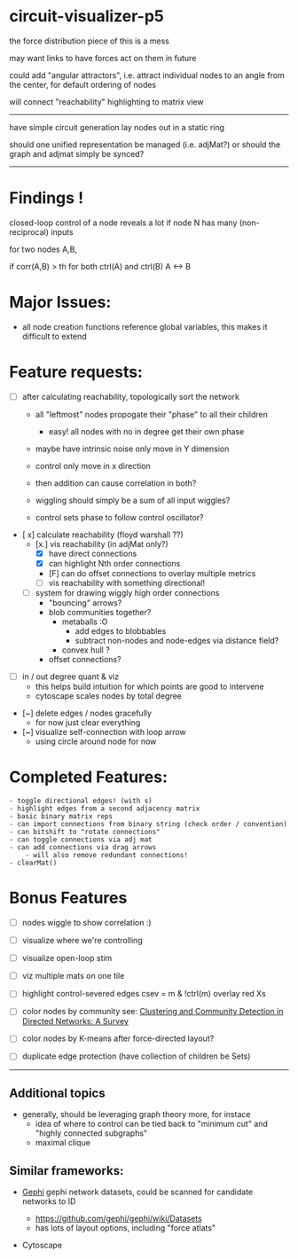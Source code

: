 # circuit-visualizer-p5

the force distribution piece of this is a mess

may want links to have forces act on them in future

could add "angular attractors", i.e. attract individual nodes to an angle from the center, for default ordering of nodes

will connect "reachability" highlighting to matrix view


------------

have simple circuit generation lay nodes out in a static ring

should one unified representation be managed (i.e. adjMat?)
or should the graph and adjmat simply be synced?

-----
# Findings !

closed-loop control of a node reveals a lot if
    node N has many (non-reciprocal) inputs

for two nodes A,B,

if corr(A,B) > th for both ctrl(A) and ctrl(B)
    A <-> B



# Major Issues:
- all node creation functions reference global variables, this makes it difficult to extend


# Feature requests:
- [ ] after calculating reachability, topologically sort the network
    - all "leftmost" nodes propogate their "phase" to all their children
        - easy! all nodes with no in degree get their own phase
    - maybe have intrinsic noise only move in Y dimension
    - control only move in x direction
    - then addition can cause correlation in both?

    - wiggling should simply be a sum of all input wiggles?
    - control sets phase to follow control oscillator?

- [ x] calculate reachability (floyd warshall ??)
    - [x.] vis reachability (in adjMat only?)
        - [x] have direct connections
        - [x] can highlight Nth order connections
        - [F] can do offset connections to overlay multiple metrics
        - [ ] vis reachability with something directional!

    - [ ] system for drawing wiggly high order connections
        - "bouncing" arrows?
        - blob communities together?
            - metaballs :O
                - add edges to blobbables
                - subtract non-nodes and node-edges via distance field?
            - convex hull ?
        - offset connections?

- [ ] in / out degree quant & viz
    - this helps build intuition for which points are good to intervene
    - cytoscape scales nodes by total degree

- [~] delete edges / nodes gracefully
    - for now just clear everything
- [~] visualize self-connection with loop arrow
    - using circle around node for now

# Completed Features:
    - toggle directional edges! (with s)
    - highlight edges from a second adjacency matrix
    - basic binary matrix reps
    - can import connections from binary string (check order / convention)
    - can bitshift to "rotate connections"
    - can toggle connections via adj mat
    - can add connections via drag arrows
        - will also remove redundant connections!
    - clearMat()

# Bonus Features
- [ ] nodes wiggle to show correlation :)
- [ ] visualize where we're controlling
- [ ] visualize open-loop stim
- [ ] viz multiple mats on one tile
- [ ] highlight control-severed edges
    csev = m & !ctrl(m)
    overlay red Xs
- [ ] color nodes by community
    see: [Clustering and Community Detection in Directed Networks: A Survey](https://arxiv.org/pdf/1308.0971.pdf;)
- [ ] color nodes by K-means after force-directed layout?

- [ ] duplicate edge protection (have collection of children be Sets)


----------------------
## Additional topics
- generally, should be leveraging graph theory more, for instace
    - idea of where to control can be tied back to "minimum cut" and "highly connected subgraphs"
    - maximal clique
## Similar frameworks:
- [Gephi](https://youtu.be/371n3Ye9vVo)
    gephi network datasets, could be scanned for candidate networks to ID
    - https://github.com/gephi/gephi/wiki/Datasets
    - has lots of layout options, including "force atlats"

- Cytoscape
